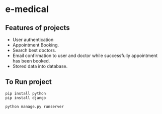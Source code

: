 # e-medical
## Features of projects
- User authentication
- Appointment Booking.
- Search best doctors.
- Email confirmation to user and doctor while successfully appointment has been booked.
- Stored data into database.
## To Run project
```
pip install python
pip install django
```

```python manage.py runserver```
